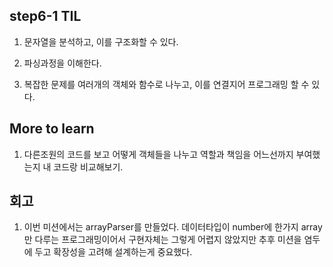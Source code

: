 ## step6-1 TIL

1. 문자열을 분석하고, 이를 구조화할 수 있다.

2. 파싱과정을 이해한다.

3. 복잡한 문제를 여러개의 객체와 함수로 나누고, 이를 연결지어 프로그래밍 할 수 있다.

## More to learn

1. 다른조원의 코드를 보고 어떻게 객체들을 나누고 역할과 책임을 어느선까지 부여했는지 내 코드랑 비교해보기.

## 회고

1. 이번 미션에서는 arrayParser를 만들었다. 데이터타입이 number에 한가지 array만 다루는 프로그래밍이어서 구현자체는 그렇게 어렵지 않았지만 추후 미션을 염두에 두고 확장성을 고려해 설계하는게 중요했다.
